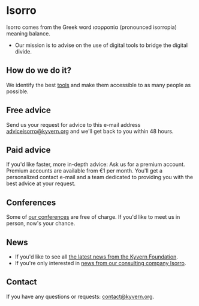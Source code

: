 # Isorro
Isorro comes from the Greek word ισορροπία (pronounced isorropia) meaning balance.
- Our mission is to advise on the use of digital tools to bridge the digital divide.
## How do we do it?
We identify the best [tools](https://github.com/kyvernfoundation/isorro/tree/main/tools) and make them accessible to as many people as possible.
## Free advice
Send us your request for advice to this e-mail address adviceisorro@kyvern.org and we'll get back to you within 48 hours.
## Paid advice
If you'd like faster, more in-depth advice: Ask us for a premium account. Premium accounts are available from €1 per month.
You'll get a personalized contact e-mail and a team dedicated to providing you with the best advice at your request.
## Conferences
Some of [our conferences](https://github.com/kyvernfoundation/conferences) are free of charge. If you'd like to meet us in person, now's your chance.
## News
- If you'd like to see all [the latest news from the Kyvern Foundation](https://github.com/kyvernfoundation/news).
- If you're only interested in [news from our consulting company Isorro](https://github.com/kyvernfoundation/isorro/tree/main/news).
## Contact
If you have any questions or requests: contact@kyvern.org.
